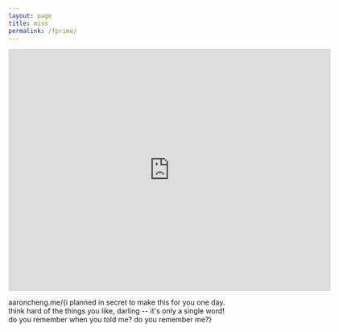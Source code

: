 ```yaml
---
layout: page
title: miss
permalink: /fprime/
---
```


<iframe width="640" height="480" src="https://www.youtube.com/embed/DBraCqstJjs??modestbranding=1" frameborder="0" allow="accelerometer; autoplay; encrypted-media; gyroscope; picture-in-picture" allowfullscreen></iframe>

aaroncheng.me/{i planned in secret to make this for you one day.  
think hard of the things you like, darling -- it's only a single word!  
do you remember when you told me? do you remember me?}
